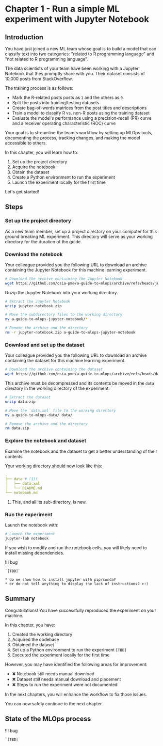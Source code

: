 # Chapter 1 - Run a simple ML experiment with Jupyter Notebook

## Introduction

You have just joined a new ML team whose goal is to build a model that can
classify text into two categories: "related to R programming language" and "not
related to R programming language".

The data scientists of your team have been working with a Jupyter Notebook that
they promptly share with you. Their dataset consists of 10,000 posts from
StackOverflow.

The training process is as follows:

- Mark the R-related posts posts as `1` and the others as `0`
- Split the posts into training/testing datasets
- Create bag-of-words matrices from the post titles and descriptions
- Train a model to classify R vs. non-R posts using the training dataset
- Evaluate the model's performance using a precision-recall (PR) curve and a
receiver operating characteristic (ROC) curve

Your goal is to streamline the team's workflow by setting up MLOps tools,
documenting the process, tracking changes, and making the model accessible to
others.

In this chapter, you will learn how to:

1. Set up the project directory
2. Acquire the notebook
3. Obtain the dataset
4. Create a Python environment to run the experiment
5. Launch the experiment locally for the first time

Let's get started!

## Steps

### Set up the project directory

As a new team member, set up a project directory on your computer for this ground
breaking ML experiment. This directory will serve as your working directory for
the duration of the guide.

### Download the notebook

Your colleague provided you the following URL to download an archive containing the Jupyter Notebook for this machine learning experiment.

```sh title="Execute the following command(s) in a terminal"
# Download the archive containing the Jupyter Notebook
wget https://github.com/csia-pme/a-guide-to-mlops/archive/refs/heads/jupyter-notebook.zip -O jupyter-notebook.zip
```

Unzip the Jupyter Notebook into your working directory.

```sh title="Execute the following command(s) in a terminal"
# Extract the Jupyter Notebook
unzip jupyter-notebook.zip

# Move the subdirectory files to the working directory
mv a-guide-to-mlops-jupyter-notebook/* .

# Remove the archive and the directory
rm -r jupyter-notebook.zip a-guide-to-mlops-jupyter-notebook
```

### Download and set up the dataset

Your colleague provided you the following URL to download an archive containing
the dataset for this machine learning experiment.

```sh title="Execute the following command(s) in a terminal"
# Download the archive containing the dataset
wget https://github.com/csia-pme/a-guide-to-mlops/archive/refs/heads/data.zip -O data.zip
```

This archive must be decompressed and its contents be moved in the
`data` directory in the working directory of the experiment.

```sh title="Execute the following command(s) in a terminal"
# Extract the dataset
unzip data.zip

# Move the `data.xml` file to the working directory
mv a-guide-to-mlops-data/ data/

# Remove the archive and the directory
rm data.zip
```

### Explore the notebook and dataset

Examine the notebook and the dataset to get a better understanding of their contents.

Your working directory should now look like this:

```yaml hl_lines="2-4"
.
├── data # (1)!
│   ├── data.xml
│   └── README.md
└── notebook.md
```

1. This, and all its sub-directory, is new.

### Run the experiment

Launch the notebook with:

```sh title="Execute the following command(s) in a terminal"
# Launch the experiment
jupyter-lab notebook
```

If you wish to modify and run the notebook cells, you will likely need to install
missing dependencies.

!!! bug

    `[TBD]`

    * do we show how to install jupyter with pip/conda?
    * or do not tell anything to display the lack of instructions? >:)

## Summary

Congratulations! You have successfully reproduced the experiment on your machine.

In this chapter, you have:

1. Created the working directory
2. Acquired the codebase
3. Obtained the dataset
4. Set up a Python environment to run the experiment `[TBD]`
5. Executed the experiment locally for the first time

However, you may have identified the following areas for improvement:

- ❌ Notebook still needs manual download
- ❌ Dataset still needs manual download and placement
- ❌ Steps to run the experiment were not documented

In the next chapters, you will enhance the workflow to fix those issues.

You can now safely continue to the next chapter.

## State of the MLOps process

!!! bug

    `[TBD]`

